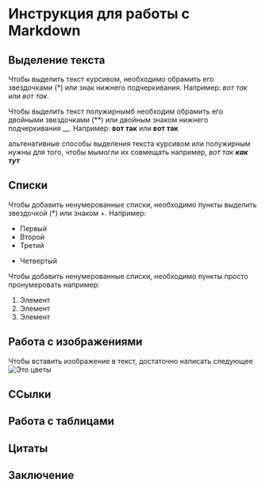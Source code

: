 # Инструкция для работы с Markdown

## Выделение текста

Чтобы выделить текст курсивом, необходимо обрамить 
его звездочками (*) или знак нижнего подчеркивания. 
Например: *вот так* или _вот так_.

Чтобы выделить текст полужирнымб необходим обрамить его двойными звездочками (**) или двойным знаком нижнего подчеркивания __.
Например: **вот так** или __вот так__

альтенативные способы выделения текста курсивом или полужирным нужны для того, чтобы мымогли их совмещать
например, *вот так* _**как тут**_

## Списки

Чтобы добавить ненумерованные списки, необходимо пункты выделить звездочкой (*) или знаком +.
Например: 
* Первый
* Второй
* Третий
+ Четвертый

Чтобы добавить ненумерованные списки, необходимо пункты просто пронумеровать
например:
1. Элемент
2. Элемент
3. Элемент

## Работа с изображениями

Чтобы вставить изображение в текст, достаточно написать следующее ![Это цветы](%D1%86%D0%B2%D0%B5%D1%82%D1%8B.jpg)

## ССылки

## Работа с таблицами

## Цитаты

## Заключение
